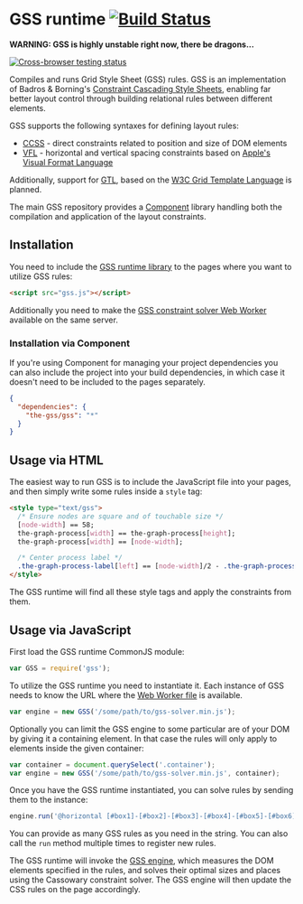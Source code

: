GSS runtime [![Build Status](https://travis-ci.org/the-gss/gss.png?branch=master)](https://travis-ci.org/the-gss/gss)
===========

**WARNING: GSS is highly unstable right now, there be dragons...**

[![Cross-browser testing status](https://saucelabs.com/browser-matrix/gss-core.svg)](https://saucelabs.com/u/gss-core)

Compiles and runs Grid Style Sheet (GSS) rules. GSS is an implementation of Badros & Borning's [Constraint Cascading Style Sheets](http://www.cs.washington.edu/research/constraints/web/ccss-uwtr.pdf), enabling far better layout control through building relational rules between different elements.

GSS supports the following syntaxes for defining layout rules:

* [CCSS](https://github.com/the-gss/ccss-compiler#readme) - direct constraints related to position and size of DOM elements
* [VFL](https://github.com/the-gss/vfl-compiler#readme) - horizontal and vertical spacing constraints based on [Apple's Visual Format Language](http://developer.apple.com/library/ios/documentation/UserExperience/Conceptual/AutolayoutPG/Articles/formatLanguage.html)

Additionally, support for [GTL](https://github.com/the-gss/gtl-compiler#readme), based on the [W3C Grid Template Language](http://dev.w3.org/csswg/css-template/) is planned.

The main GSS repository provides a [Component](http://component.io/) library handling both the compilation and application of the layout constraints.

## Installation

You need to include the [GSS runtime library](https://raw.github.com/the-gss/gss/gh-pages/browser/gss.js) to the pages where you want to utilize GSS rules:
```html
<script src="gss.js"></script>
```

Additionally you need to make the [GSS constraint solver Web Worker](https://raw.github.com/the-gss/gss/gh-pages/browser/gss-solver.min.js) available on the same server.

### Installation via Component

If you're using Component for managing your project dependencies you can also include the project into your build dependencies, in which case it doesn't need to be included to the pages separately.

```json
{
  "dependencies": {
    "the-gss/gss": "*"
  }
}
```

## Usage via HTML

The easiest way to run GSS is to include the JavaScript file into your pages, and then simply write some rules inside a `style` tag:

```html
<style type="text/gss">
  /* Ensure nodes are square and of touchable size */
  [node-width] == 58;
  the-graph-process[width] == the-graph-process[height];
  the-graph-process[width] == [node-width];

  /* Center process label */
  .the-graph-process-label[left] == [node-width]/2 - .the-graph-process-label[intrinsic-width]/2;
</style>
```

The GSS runtime will find all these style tags and apply the constraints from them.

## Usage via JavaScript

First load the GSS runtime CommonJS module:

```javascript
var GSS = require('gss');
```

To utilize the GSS runtime you need to instantiate it. Each instance of GSS needs to know the URL where the [Web Worker file](https://raw.github.com/the-gss/gss/gh-pages/browser/gss-solver.min.js) is available.

```javascript
var engine = new GSS('/some/path/to/gss-solver.min.js');
```

Optionally you can limit the GSS engine to some particular are of your DOM by giving it a containing element. In that case the rules will only apply to elements inside the given container:

```javascript
var container = document.querySelect('.container');
var engine = new GSS('/some/path/to/gss-solver.min.js', container);
```

Once you have the GSS runtime instantiated, you can solve rules by sending them to the instance:

```javascript
engine.run('@horizontal [#box1]-[#box2]-[#box3]-[#box4]-[#box5]-[#box6];');
```

You can provide as many GSS rules as you need in the string. You can also call the `run` method multiple times to register new rules.

The GSS runtime will invoke the [GSS engine](https://github.com/the-gss/engine), which measures the DOM elements specified in the rules, and solves their optimal sizes and places using the Cassowary constraint solver. The GSS engine will then update the CSS rules on the page accordingly.
